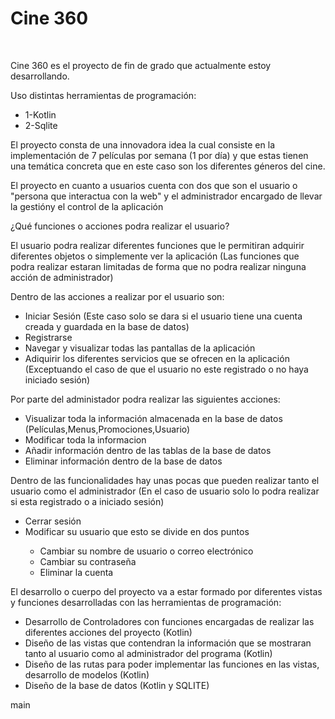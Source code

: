 <h1>Cine 360</h1>

<br>

<p>Cine 360 es el proyecto de fin de grado que actualmente estoy desarrollando.</p>

<p>Uso distintas herramientas de programación:</p>

<ul>
    <li>1-Kotlin</li>
    <li>2-Sqlite</li>
</ul>

<p>El proyecto consta de una innovadora idea la cual consiste en la implementación de 7 películas por semana (1 por día) y que estas tienen una temática concreta que en este caso son los diferentes géneros del cine.</p>

<p>El proyecto en cuanto a usuarios cuenta con dos que son el usuario o "persona que interactua con la web" y el administrador encargado de llevar la gestióny el control de la aplicación</p>

<p>¿Qué funciones o acciones podra realizar el usuario?</p>

<p>El usuario podra realizar diferentes funciones que le permitiran adquirir diferentes objetos o simplemente ver la aplicación (Las funciones que podra realizar estaran limitadas de forma que no podra realizar ninguna acción de administrador)</p>

<p>Dentro de las acciones a realizar por el usuario son:</p>

<ul>
    <li>Iniciar Sesión (Este caso solo se dara si el usuario tiene una cuenta creada y guardada en la base de datos)</li>
    <li>Registrarse</li>
    <li>Navegar y visualizar todas las pantallas de la aplicación</li>
    <li>Adiquirir los diferentes servicios que se ofrecen en la aplicación (Exceptuando el caso de que el usuario no este registrado o no haya iniciado sesión)</li>
</ul>

<p>Por parte del administador podra realizar las siguientes acciones: </p>

<ul>
    <li>Visualizar toda la información almacenada en la base de datos (Películas,Menus,Promociones,Usuario)</li>
    <li>Modificar toda la informacion</li>
    <li>Añadir información dentro de las tablas de la base de datos</li>
    <li>Eliminar información dentro de la base de datos</li>
</ul>

<p>Dentro de las funcionalidades hay unas pocas que pueden realizar tanto el usuario como el administrador (En el caso de usuario solo lo podra realizar si esta registrado o a iniciado sesión)</p>

<ul>
    <li>Cerrar sesión</li>
    <li>Modificar su usuario que esto se divide en dos puntos</li>
        <ul>
            <li>Cambiar su nombre de usuario o correo electrónico</li>
            <li>Cambiar su contraseña</li>
            <li>Eliminar la cuenta</li>
    </ul>
</ul>

<p>El desarrollo o cuerpo del proyecto va a estar formado por diferentes vistas y funciones desarrolladas con las herramientas de programación: </p>

<ul>
    <li>Desarrollo de Controladores con funciones encargadas de realizar las diferentes acciones del proyecto (Kotlin)</li>
    <li>Diseño de las vistas que contendran la información que se mostraran tanto al usuario como al administrador del programa (Kotlin)</li>
    <li>Diseño de las rutas para poder implementar las funciones en las vistas, desarrollo de modelos (Kotlin)</li>
    <li>Diseño de la base de datos (Kotlin y SQLITE)</li>
</ul>





main
